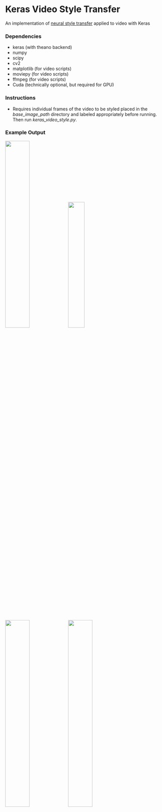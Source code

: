 # Keras Video Style Transfer

<p> An implementation of <a href="https://github.com/titu1994/Neural-Style-Transfer">neural style transfer</a> applied to video with Keras</p>

<h3>Dependencies</h3>
<ul>
<li>keras (with theano backend)</li>
<li>numpy</li>
<li>scipy</li>
<li>cv2</li>
<li>matplotlib (for video scripts)</li>
<li>moviepy (for video scripts)</li>
<li>ffmpeg (for video scripts)</li>
<li>Cuda (technically optional, but required for GPU)</li>
</ul>

<h3>Instructions</h3>
<ul>
<li>Requires individual frames of the video to be styled placed in the <em>base_image_path</em> directory and labeled appropriately before running. Then run <em>keras_video_style.py</em>.</li>
</ul>

<h3>Example Output</h3>
<img width=39% src="https://github.com/rdcolema/keras-neural-style-transfer/blob/master/examples/style_images/fire.jpg" />
<img width=32% src="https://github.com/rdcolema/keras-neural-style-transfer/blob/master/examples/style_images/kandinsky.jpg" />
</br>
<img width=39% src="https://media.giphy.com/media/3oriNKT125H9nllol2/source.gif" />
<img width=39% src="https://media.giphy.com/media/3o7TKO1r6OdGpZz4m4/source.gif" />
